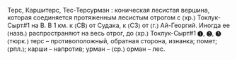 ---
---

Терс, Каршитерс, Тес-Терсурман
: коническая лесистая вершина, которая соединяется протяженным лесистым отрогом с ⦅хр.⦆ Токлук-Сырт#1 на В. В 1 км. к ⦅СВ⦆ от Судака, к ⦅СЗ⦆ от ⦅г.⦆ Ай-Георгий. Иногда ее ⦅назв.⦆ распространяют на весь отрог, до ⦅хр.⦆ Токлук-Сырт#1 ❶, ❷, ❸ ⦅тюрк.⦆ терс – противоположный, обратная сторона, изнанка; помет; ⦅рпл.⦆; карши – напротив; урман – ⦅ср.⦆ орман – лес.
